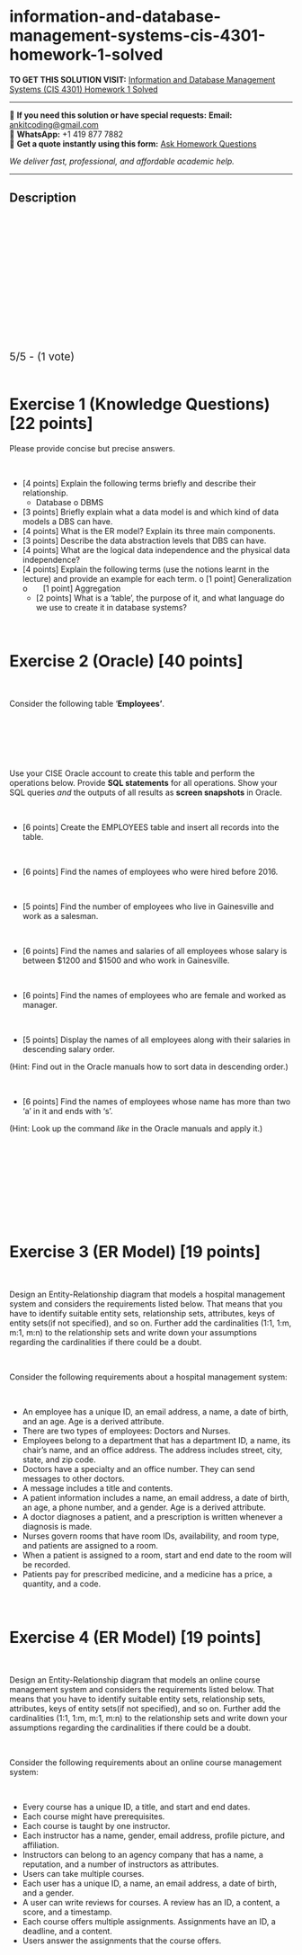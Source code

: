# information-and-database-management-systems-cis-4301-homework-1-solved
**TO GET THIS SOLUTION VISIT:** [Information and Database Management Systems (CIS 4301) Homework 1 Solved](https://www.ankitcodinghub.com/product/information-and-database-management-systems-cis-4301-homework-1-solved/)


---

📩 **If you need this solution or have special requests:** **Email:** ankitcoding@gmail.com  
📱 **WhatsApp:** +1 419 877 7882  
📄 **Get a quote instantly using this form:** [Ask Homework Questions](https://www.ankitcodinghub.com/services/ask-homework-questions/)

*We deliver fast, professional, and affordable academic help.*

---

<h2>Description</h2>



<div class="kk-star-ratings kksr-auto kksr-align-center kksr-valign-top" data-payload="{&quot;align&quot;:&quot;center&quot;,&quot;id&quot;:&quot;43130&quot;,&quot;slug&quot;:&quot;default&quot;,&quot;valign&quot;:&quot;top&quot;,&quot;ignore&quot;:&quot;&quot;,&quot;reference&quot;:&quot;auto&quot;,&quot;class&quot;:&quot;&quot;,&quot;count&quot;:&quot;1&quot;,&quot;legendonly&quot;:&quot;&quot;,&quot;readonly&quot;:&quot;&quot;,&quot;score&quot;:&quot;5&quot;,&quot;starsonly&quot;:&quot;&quot;,&quot;best&quot;:&quot;5&quot;,&quot;gap&quot;:&quot;4&quot;,&quot;greet&quot;:&quot;Rate this product&quot;,&quot;legend&quot;:&quot;5\/5 - (1 vote)&quot;,&quot;size&quot;:&quot;24&quot;,&quot;title&quot;:&quot;Information and Database Management Systems (CIS 4301) Homework 1 Solved&quot;,&quot;width&quot;:&quot;138&quot;,&quot;_legend&quot;:&quot;{score}\/{best} - ({count} {votes})&quot;,&quot;font_factor&quot;:&quot;1.25&quot;}">

<div class="kksr-stars">

<div class="kksr-stars-inactive">
            <div class="kksr-star" data-star="1" style="padding-right: 4px">


<div class="kksr-icon" style="width: 24px; height: 24px;"></div>
        </div>
            <div class="kksr-star" data-star="2" style="padding-right: 4px">


<div class="kksr-icon" style="width: 24px; height: 24px;"></div>
        </div>
            <div class="kksr-star" data-star="3" style="padding-right: 4px">


<div class="kksr-icon" style="width: 24px; height: 24px;"></div>
        </div>
            <div class="kksr-star" data-star="4" style="padding-right: 4px">


<div class="kksr-icon" style="width: 24px; height: 24px;"></div>
        </div>
            <div class="kksr-star" data-star="5" style="padding-right: 4px">


<div class="kksr-icon" style="width: 24px; height: 24px;"></div>
        </div>
    </div>

<div class="kksr-stars-active" style="width: 138px;">
            <div class="kksr-star" style="padding-right: 4px">


<div class="kksr-icon" style="width: 24px; height: 24px;"></div>
        </div>
            <div class="kksr-star" style="padding-right: 4px">


<div class="kksr-icon" style="width: 24px; height: 24px;"></div>
        </div>
            <div class="kksr-star" style="padding-right: 4px">


<div class="kksr-icon" style="width: 24px; height: 24px;"></div>
        </div>
            <div class="kksr-star" style="padding-right: 4px">


<div class="kksr-icon" style="width: 24px; height: 24px;"></div>
        </div>
            <div class="kksr-star" style="padding-right: 4px">


<div class="kksr-icon" style="width: 24px; height: 24px;"></div>
        </div>
    </div>
</div>


<div class="kksr-legend" style="font-size: 19.2px;">
            5/5 - (1 vote)    </div>
    </div>
&nbsp;

<h1>Exercise 1 (Knowledge Questions) [22 points]</h1>
Please provide concise but precise answers.

&nbsp;

<ul>
<li>[4 points] Explain the following terms briefly and describe their relationship.
<ul>
<li>Database o DBMS</li>
</ul>
</li>
<li>[3 points] Briefly explain what a data model is and which kind of data models a DBS can have.</li>
<li>[4 points] What is the ER model? Explain its three main components.</li>
<li>[3 points] Describe the data abstraction levels that DBS can have.</li>
<li>[4 points] What are the logical data independence and the physical data independence?</li>
<li>[4 points] Explain the following terms (use the notions learnt in the lecture) and provide an example for each term. o [1 point] Generalization o &nbsp;&nbsp;&nbsp;&nbsp;&nbsp; [1 point] Aggregation
<ul>
<li>[2 points] What is a ‘table’, the purpose of it, and what language do we use to create it in database systems?</li>
</ul>
</li>
</ul>
&nbsp;

<h1>Exercise 2 (Oracle) [40 points]</h1>
&nbsp;

Consider the following table ‘<strong>Employees’</strong>.

&nbsp;

&nbsp;

&nbsp;

Use your CISE Oracle account to create this table and perform the operations below. Provide <strong>SQL statements</strong> for all operations. Show your SQL queries <em>and</em> the outputs of all results as <strong>screen snapshots</strong> in Oracle.

&nbsp;

<ul>
<li>[6 points] Create the EMPLOYEES table and insert all records into the table.</li>
</ul>
&nbsp;

<ul>
<li>[6 points] Find the names of employees who were hired before 2016.</li>
</ul>
&nbsp;

<ul>
<li>[5 points] Find the number of employees who live in Gainesville and work as a salesman.</li>
</ul>
&nbsp;

<ul>
<li>[6 points] Find the names and salaries of all employees whose salary is between $1200 and $1500 and who work in Gainesville.</li>
</ul>
&nbsp;

<ul>
<li>[6 points] Find the names of employees who are female and worked as manager.</li>
</ul>
&nbsp;

<ul>
<li>[5 points] Display the names of all employees along with their salaries in descending salary order.</li>
</ul>
(Hint: Find out in the Oracle manuals how to sort data in descending order.)

&nbsp;

<ul>
<li>[6 points] Find the names of employees whose name has more than two ‘a’ in it and ends with ‘s’.</li>
</ul>
(Hint: Look up the command <em>like</em> in the Oracle manuals and apply it.)

&nbsp;

&nbsp;

&nbsp;

&nbsp;

&nbsp;

<h1>Exercise 3 (ER Model) [19 points]</h1>
&nbsp;

Design an Entity-Relationship diagram that models a hospital management system and considers the requirements listed below. That means that you have to identify suitable entity sets, relationship sets, attributes, keys of entity sets(if not specified), and so on. Further add the cardinalities (1:1, 1:m, m:1, m:n) to the relationship sets and write down your assumptions regarding the cardinalities if there could be a doubt.

&nbsp;

Consider the following requirements about a hospital management system:

&nbsp;

<ul>
<li>An employee has a unique ID, an email address, a name, a date of birth, and an age. Age is a derived attribute.</li>
<li>There are two types of employees: Doctors and Nurses.</li>
<li>Employees belong to a department that has a department ID, a name, its chair’s name, and an office address. The address includes street, city, state, and zip code.</li>
<li>Doctors have a specialty and an office number. They can send messages to other doctors.</li>
<li>A message includes a title and contents.</li>
<li>A patient information includes a name, an email address, a date of birth, an age, a phone number, and a gender. Age is a derived attribute.</li>
<li>A doctor diagnoses a patient, and a prescription is written whenever a diagnosis is made.</li>
<li>Nurses govern rooms that have room IDs, availability, and room type, and patients are assigned to a room.</li>
<li>When a patient is assigned to a room, start and end date to the room will be recorded.</li>
<li>Patients pay for prescribed medicine, and a medicine has a price, a quantity, and a code.</li>
</ul>
&nbsp;

<h1>Exercise 4 (ER Model) [19 points]</h1>
&nbsp;

Design an Entity-Relationship diagram that models an online course management system and considers the requirements listed below. That means that you have to identify suitable entity sets, relationship sets, attributes, keys of entity sets(if not specified), and so on. Further add the cardinalities (1:1, 1:m, m:1, m:n) to the relationship sets and write down your assumptions regarding the cardinalities if there could be a doubt.

&nbsp;

Consider the following requirements about an online course management system:

&nbsp;

<ul>
<li>Every course has a unique ID, a title, and start and end dates.</li>
<li>Each course might have prerequisites.</li>
<li>Each course is taught by one instructor.</li>
<li>Each instructor has a name, gender, email address, profile picture, and affiliation.</li>
<li>Instructors can belong to an agency company that has a name, a reputation, and a number of instructors as attributes.</li>
<li>Users can take multiple courses.</li>
<li>Each user has a unique ID, a name, an email address, a date of birth, and a gender.</li>
<li>A user can write reviews for courses. A review has an ID, a content, a score, and a timestamp.</li>
<li>Each course offers multiple assignments. Assignments have an ID, a deadline, and a content.</li>
<li>Users answer the assignments that the course offers.</li>
</ul>
&nbsp;
